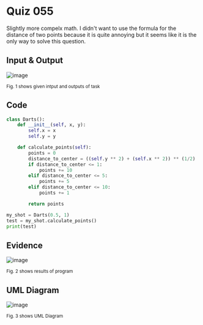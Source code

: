 # Quiz 055
Slightly more compelx math. I didn't want to use the formula for the distance of two points because it is quite annoying but it seems like it is the only way to solve this question.

## Input & Output
![image](https://github.com/Amine-Itani/Quizzes/assets/123438294/05591f32-874a-4d76-8ee7-fe6b8a8e4c01)


<sub>Fig. 1 shows given intput and outputs of task
## Code

```py
class Darts():
    def __init__(self, x, y):
        self.x = x
        self.y = y

    def calculate_points(self):
        points = 0
        distance_to_center = ((self.y ** 2) + (self.x ** 2)) ** (1/2)
        if distance_to_center <= 1:
            points += 10
        elif distance_to_center <= 5:
            points += 5
        elif distance_to_center <= 10:
            points += 1

        return points

my_shot = Darts(0.5, 1)
test = my_shot.calculate_points()
print(test)
```
## Evidence
![image](https://github.com/Amine-Itani/Quizzes/assets/123438294/f2fb88c3-b704-4d9b-8f43-9e818398c5e7)

<sub>Fig. 2 shows results of program

## UML Diagram
![image](https://github.com/Amine-Itani/Quizzes/assets/123438294/fbc55818-e325-405f-9490-276a0db1bf26)

<sub>Fig. 3 shows UML Diagram
